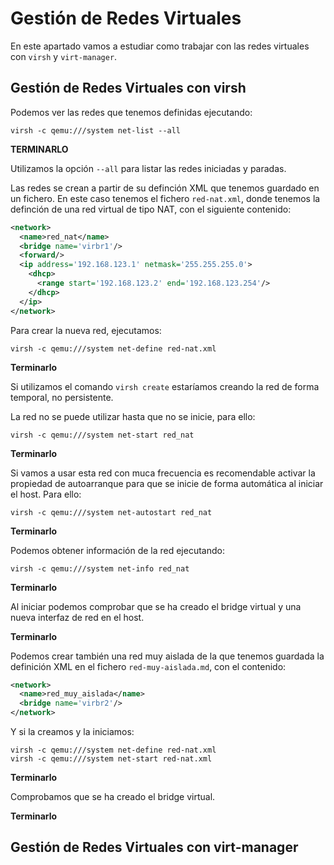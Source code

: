 # Gestión de Redes Virtuales

En este apartado vamos  a estudiar como trabajar con las redes virtuales con `virsh` y `virt-manager`.

## Gestión de Redes Virtuales con virsh

Podemos ver las redes que tenemos definidas ejecutando:

```
virsh -c qemu:///system net-list --all
```

**TERMINARLO**

Utilizamos la opción `--all` para listar las redes iniciadas y paradas.

Las redes se crean a partir de su definción XML que tenemos guardado en un fichero. En este caso tenemos el fichero `red-nat.xml`, donde tenemos la definción de una red virtual de tipo NAT, con el siguiente contenido:

```xml
<network>
  <name>red_nat</name>
  <bridge name='virbr1'/>
  <forward/>
  <ip address='192.168.123.1' netmask='255.255.255.0'>
    <dhcp>
      <range start='192.168.123.2' end='192.168.123.254'/>
    </dhcp>
  </ip>
</network>
```

Para crear la nueva red, ejecutamos:

```
virsh -c qemu:///system net-define red-nat.xml
```

**Terminarlo**

Si utilizamos el comando `virsh create` estaríamos creando la red de forma temporal, no persistente.

La red no se puede utilizar hasta que no se inicie, para ello:

```
virsh -c qemu:///system net-start red_nat
```

**Terminarlo**

Si vamos a usar esta red con muca frecuencia es recomendable activar la propiedad de autoarranque para que se inicie de forma automática al iniciar el host. Para ello:

```
virsh -c qemu:///system net-autostart red_nat
```
**Terminarlo**

Podemos obtener información de la red ejecutando:

```
virsh -c qemu:///system net-info red_nat
```
**Terminarlo**

Al iniciar podemos comprobar que se ha creado el bridge virtual y una nueva interfaz de red en el host.

**Terminarlo**

Podemos crear también una red muy aislada de la que tenemos guardada la definición XML en el fichero `red-muy-aislada.md`, con el contenido:

```xml
<network>
  <name>red_muy_aislada</name>
  <bridge name='virbr2'/>
</network>
```

Y si la creamos y la iniciamos:

```
virsh -c qemu:///system net-define red-nat.xml
virsh -c qemu:///system net-start red-nat.xml
```

**Terminarlo**

Comprobamos que se ha creado el bridge virtual. 

**Terminarlo**

## Gestión de Redes Virtuales con virt-manager




